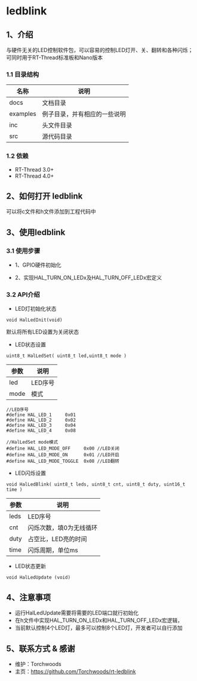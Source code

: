 # ledblink

## 1、介绍

与硬件无关的LED控制软件包，可以容易的控制LED灯开、关、翻转和各种闪烁；可同时用于RT-Thread标准板和Nano版本

### 1.1 目录结构

| 名称 | 说明 |
| ---- | ---- |
| docs  | 文档目录 |
| examples | 例子目录，并有相应的一些说明 |
| inc  | 头文件目录 |
| src  | 源代码目录 |

### 1.2 依赖

- RT-Thread 3.0+
- RT-Thread 4.0+

## 2、如何打开 ledblink

可以将c文件和h文件添加到工程代码中

## 3、使用ledblink

### 3.1 使用步骤

- 1、GPIO硬件初始化


- 2、实现HAL_TURN_ON_LEDx及HAL_TURN_OFF_LEDx宏定义


### 3.2 API介绍

- LED灯初始化状态 
 
 `void HalLedInit(void) `

默认将所有LED设置为关闭状态


- LED状态设置

`uint8_t HalLedSet( uint8_t led,uint8_t mode )`

| 参数 | 说明 |
| ---- | ---- |
| led  | LED序号 |
| mode | 模式|

	//LED序号
	#define HAL_LED_1     0x01
	#define HAL_LED_2     0x02
	#define HAL_LED_3     0x04
	#define HAL_LED_4     0x08

	//HalLedSet mode模式
    #define HAL_LED_MODE_OFF     0x00 //LED关闭
	#define HAL_LED_MODE_ON      0x01 //LED开启
	#define HAL_LED_MODE_TOGGLE  0x08 //LED翻转

- LED闪烁设置

`void HalLedBlink( uint8_t leds, uint8_t cnt, uint8_t duty, uint16_t time )`

| 参数 | 说明 |
| ---- | ---- |
| leds  | LED序号 |
| cnt | 闪烁次数，填0为无线循环|
| duty | 占空比，LED亮的时间|
| time | 闪烁周期，单位ms|


- LED状态更新

`void HalLedUpdate (void)`

## 4、注意事项

- 运行HalLedUpdate需要将需要的LED端口就行初始化
- 在h文件中实现HAL_TURN_ON_LEDx和HAL_TURN_OFF_LEDx宏逻辑，
- 当前默认控制4个LED灯，最多可以控制8个LED灯，开发者可以自行添加

## 5、联系方式 & 感谢

* 维护：Torchwoods
* 主页：https://github.com/Torchwoods/rt-ledblink

